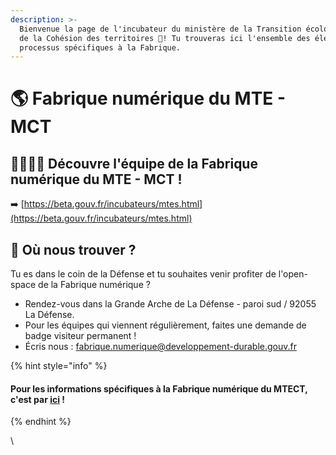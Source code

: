 ```yaml
---
description: >-
  Bienvenue la page de l'incubateur du ministère de la Transition écologique et
  de la Cohésion des territoires 👋! Tu trouveras ici l'ensemble des éléments et
  processus spécifiques à la Fabrique.
---
```


# 🌎 Fabrique numérique du MTE - MCT

## 👩‍👩‍👦‍👦 Découvre l'équipe de la Fabrique numérique du MTE - MCT ! <a href="#retrouve-lequipe-de-la-fabrique-numerique-du-mte-mct" id="retrouve-lequipe-de-la-fabrique-numerique-du-mte-mct"></a>

➡️ [https://beta.gouv.fr/incubateurs/mtes.html](https://beta.gouv.fr/incubateurs/mtes.html)

## 📍 Où nous trouver ? <a href="#ou-nous-trouver" id="ou-nous-trouver"></a>

Tu es dans le coin de la Défense et tu souhaites venir profiter de l'open-space de la Fabrique numérique ?

* Rendez-vous dans la Grande Arche de La Défense - paroi sud / 92055 La Défense.
* Pour les équipes qui viennent régulièrement, faites une demande de badge visiteur permanent !
* Écris nous : fabrique.numerique@developpement-durable.gouv.fr

{% hint style="info" %}
#### Pour les informations spécifiques à la Fabrique numérique du MTECT, c'est par [ici](https://doc.mte.incubateur.net/) ! <a href="#pour-les-informations-specifiques-a-la-fabrique-numerique-du-mtect-cest-par-ici" id="pour-les-informations-specifiques-a-la-fabrique-numerique-du-mtect-cest-par-ici"></a>
{% endhint %}

\


#### &#x20; <a href="#retrouve-lequipe-de-la-fabrique-numerique-du-mte-mct" id="retrouve-lequipe-de-la-fabrique-numerique-du-mte-mct"></a>
